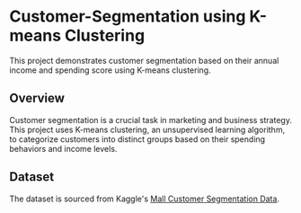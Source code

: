 # Customer-Segmentation using K-means Clustering

This project demonstrates customer segmentation based on their annual income and spending score using K-means clustering.

## Overview

Customer segmentation is a crucial task in marketing and business strategy. This project uses K-means clustering, an unsupervised learning algorithm, to categorize customers into distinct groups based on their spending behaviors and income levels.

## Dataset

The dataset is sourced from Kaggle's [Mall Customer Segmentation Data](https://www.kaggle.com/vjchoudhary7/customer-segmentation-tutorial-in-python).

